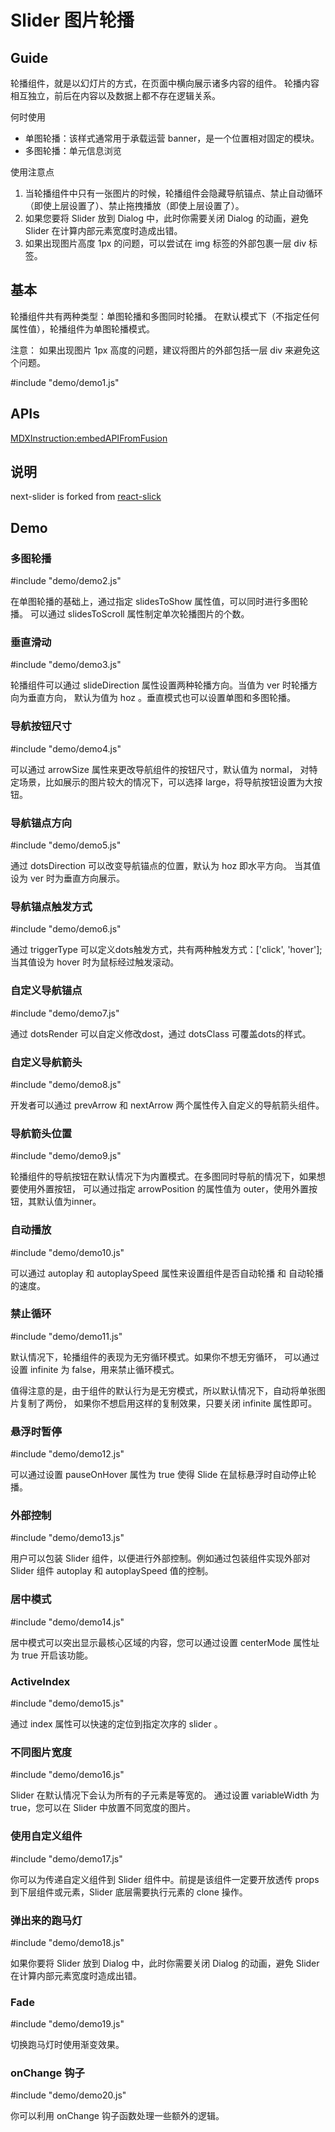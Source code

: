 # Slider 图片轮播

## Guide

轮播组件，就是以幻灯片的方式，在页面中横向展示诸多内容的组件。 轮播内容相互独立，前后在内容以及数据上都不存在逻辑关系。

何时使用

* 单图轮播：该样式通常用于承载运营 banner，是一个位置相对固定的模块。
* 多图轮播：单元信息浏览

使用注意点

1. 当轮播组件中只有一张图片的时候，轮播组件会隐藏导航锚点、禁止自动循环（即使上层设置了）、禁止拖拽播放（即使上层设置了）。
2. 如果您要将 Slider 放到 Dialog 中，此时你需要关闭 Dialog 的动画，避免 Slider 在计算内部元素宽度时造成出错。
3. 如果出现图片高度 1px 的问题，可以尝试在 img 标签的外部包裹一层 div 标签。

## 基本

轮播组件共有两种类型：单图轮播和多图同时轮播。 在默认模式下（不指定任何属性值），轮播组件为单图轮播模式。

注意： 如果出现图片 1px 高度的问题，建议将图片的外部包括一层 div 来避免这个问题。

#include "demo/demo1.js"

## APIs

[MDXInstruction:embedAPIFromFusion](https://github.com/alibaba-fusion/next/blob/master/docs/slider/index.md)

## 说明

next-slider is forked from [react-slick](https://github.com/akiran/react-slick)

## Demo

### 多图轮播

#include "demo/demo2.js"

在单图轮播的基础上，通过指定 slidesToShow 属性值，可以同时进行多图轮播。 可以通过 slidesToScroll 属性制定单次轮播图片的个数。

### 垂直滑动

#include "demo/demo3.js"

轮播组件可以通过 slideDirection 属性设置两种轮播方向。当值为 ver 时轮播方向为垂直方向， 默认为值为 hoz 。垂直模式也可以设置单图和多图轮播。

### 导航按钮尺寸

#include "demo/demo4.js"

可以通过 arrowSize 属性来更改导航组件的按钮尺寸，默认值为 normal， 对特定场景，比如展示的图片较大的情况下，可以选择 large，将导航按钮设置为大按钮。

### 导航锚点方向

#include "demo/demo5.js"

通过 dotsDirection 可以改变导航锚点的位置，默认为 hoz 即水平方向。 当其值设为 ver 时为垂直方向展示。

### 导航锚点触发方式

#include "demo/demo6.js"

通过 triggerType 可以定义dots触发方式，共有两种触发方式：['click', 'hover']; 当其值设为 hover 时为鼠标经过触发滚动。

### 自定义导航锚点

#include "demo/demo7.js"

通过 dotsRender 可以自定义修改dost，通过 dotsClass 可覆盖dots的样式。

### 自定义导航箭头

#include "demo/demo8.js"

开发者可以通过 prevArrow 和 nextArrow 两个属性传入自定义的导航箭头组件。

### 导航箭头位置

#include "demo/demo9.js"

轮播组件的导航按钮在默认情况下为内置模式。在多图同时导航的情况下，如果想要使用外置按钮， 可以通过指定 arrowPosition 的属性值为 outer，使用外置按钮，其默认值为inner。

### 自动播放

#include "demo/demo10.js"

可以通过 autoplay 和 autoplaySpeed 属性来设置组件是否自动轮播 和 自动轮播的速度。

### 禁止循环

#include "demo/demo11.js"

默认情况下，轮播组件的表现为无穷循环模式。如果你不想无穷循环， 可以通过设置 infinite 为 false，用来禁止循环模式。

值得注意的是，由于组件的默认行为是无穷模式，所以默认情况下，自动将单张图片复制了两份， 如果你不想启用这样的复制效果，只要关闭 infinite 属性即可。


### 悬浮时暂停

#include "demo/demo12.js"

可以通过设置 pauseOnHover 属性为 true 使得 Slide 在鼠标悬浮时自动停止轮播。

### 外部控制

#include "demo/demo13.js"

用户可以包装 Slider 组件，以便进行外部控制。例如通过包装组件实现外部对 Slider 组件 autoplay 和 autoplaySpeed 值的控制。

### 居中模式

#include "demo/demo14.js"

居中模式可以突出显示最核心区域的内容，您可以通过设置 centerMode 属性址为 true 开启该功能。

### ActiveIndex

#include "demo/demo15.js"

通过 index 属性可以快速的定位到指定次序的 slider 。

### 不同图片宽度

#include "demo/demo16.js"

Slider 在默认情况下会认为所有的子元素是等宽的。 通过设置 variableWidth 为 true，您可以在 Slider 中放置不同宽度的图片。

### 使用自定义组件

#include "demo/demo17.js"

你可以为传递自定义组件到 Slider 组件中。前提是该组件一定要开放透传 props 到下层组件或元素，Slider 底层需要执行元素的 clone 操作。

### 弹出来的跑马灯

#include "demo/demo18.js"

如果你要将 Slider 放到 Dialog 中，此时你需要关闭 Dialog 的动画，避免 Slider 在计算内部元素宽度时造成出错。

### Fade

#include "demo/demo19.js"

切换跑马灯时使用渐变效果。

### onChange 钩子

#include "demo/demo20.js"

你可以利用 onChange 钩子函数处理一些额外的逻辑。
